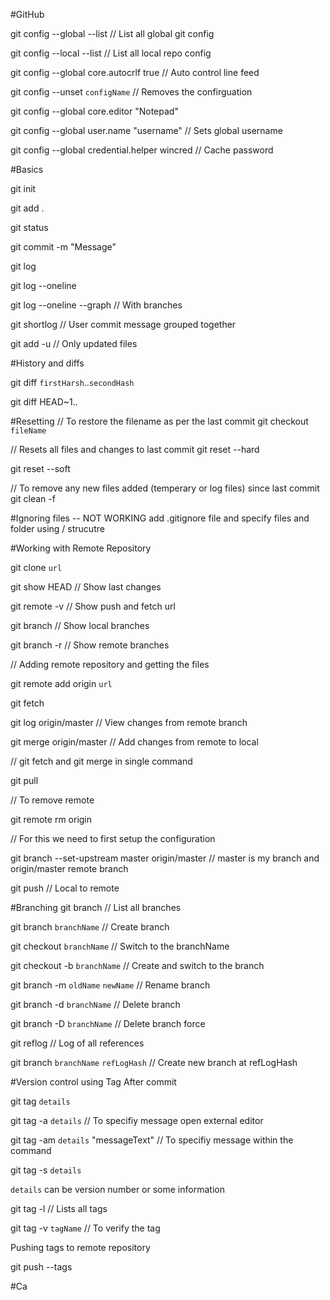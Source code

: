 #GitHub

git config --global --list                      // List all global git config

git config --local --list                       // List all local repo config

git config --global core.autocrlf true          // Auto control line feed

git config --unset `configName`                 // Removes the confirguation 

git config --global core.editor "Notepad"

git config --global user.name "username"        // Sets global username

git config --global credential.helper wincred   // Cache password


#Basics

git init

git add . 

git status

git commit -m "Message"

git log

git log --oneline

git log --oneline --graph       // With branches

git shortlog    // User commit message grouped together


git add -u  // Only updated files

#History and diffs

git diff `firstHarsh`..`secondHash`

git diff HEAD~1..

#Resetting
// To restore the filename as per the last commit
git checkout `fileName`

// Resets all files and changes to last commit
git reset --hard

git reset --soft

// To remove any new files added (temperary or log files) since last commit
git clean -f 

#Ignoring files -- NOT WORKING
add .gitignore file and specify files and folder using / strucutre

#Working with Remote Repository

git clone `url`

git show HEAD       // Show last changes

git remote -v       // Show push and fetch url


git branch          // Show local branches

git branch -r       // Show remote branches


// Adding remote repository and getting the files

git remote add origin `url`

git fetch

git log origin/master       // View changes from remote branch

git merge origin/master     // Add changes from remote to local


// git fetch and git merge in single command

git pull


// To remove remote 

git remote rm origin


// For this we need to first setup the configuration

git branch --set-upstream master origin/master // master is my branch and origin/master remote branch

git push        // Local to remote


#Branching
git branch                          // List all branches

git branch `branchName`             // Create branch

git checkout `branchName`           // Switch to the branchName

git checkout -b `branchName`        // Create and switch to the branch

git branch -m `oldName` `newName`   // Rename branch

git branch -d `branchName`          // Delete branch

git branch -D `branchName`          // Delete branch force


git reflog  // Log of all references 

git branch `branchName` `refLogHash`    // Create new branch at refLogHash


#Version control using Tag
After commit

git tag `details`

git tag -a `details`    // To specifiy message open external editor

git tag -am `details` "messageText"    // To specifiy message within the command

git tag -s `details`

`details` can be version number or some information


git tag -l              // Lists all tags

git tag -v `tagName`    // To verify the tag 

Pushing tags to remote repository

git push --tags


#Ca